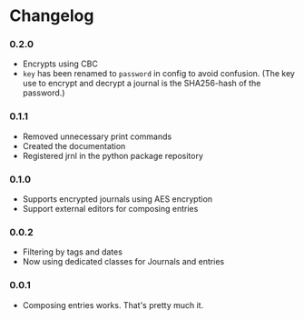 Changelog
=========

### 0.2.0

* Encrypts using CBC
* `key` has been renamed to `password` in config to avoid confusion. (The key use to encrypt and decrypt a journal is the SHA256-hash of the password.)

### 0.1.1

* Removed unnecessary print commands
* Created the documentation
* Registered jrnl in the python package repository

###  0.1.0

* Supports encrypted journals using AES encryption
* Support external editors for composing entries

### 0.0.2

* Filtering by tags and dates
* Now using dedicated classes for Journals and entries

### 0.0.1

* Composing entries works. That's pretty much it.

